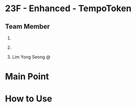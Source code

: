 # 23F - Enhanced - TempoToken
## Team Member
1. ~~~ @
2. ~~~ @
3. Lim Yong Seong @


# Main Point


# How to Use

